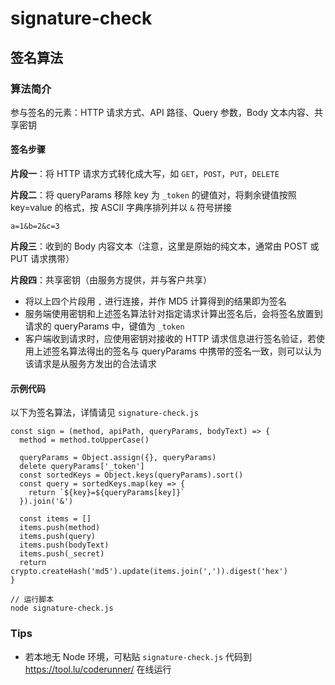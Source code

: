 # signature-check

## 签名算法
### 算法简介
参与签名的元素：HTTP 请求方式、API 路径、Query 参数，Body 文本内容、共享密钥

#### 签名步骤
**片段一**：将 HTTP 请求方式转化成大写，如 `GET`，`POST`，`PUT`，`DELETE`

**片段二**：将 queryParams 移除 key 为 `_token` 的键值对，将剩余键值按照 key=value 的格式，按 ASCII 字典序排列并以 `&` 符号拼接

```
a=1&b=2&c=3
```

**片段三**：收到的 Body 内容文本（注意，这里是原始的纯文本，通常由 POST 或 PUT 请求携带）

**片段四**：共享密钥（由服务方提供，并与客户共享）

* 将以上四个片段用 `,` 进行连接，并作 MD5 计算得到的结果即为签名
* 服务端使用密钥和上述签名算法针对指定请求计算出签名后，会将签名放置到请求的 queryParams 中，键值为 `_token`
* 客户端收到请求时，应使用密钥对接收的 HTTP 请求信息进行签名验证，若使用上述签名算法得出的签名与 queryParams 中携带的签名一致，则可以认为该请求是从服务方发出的合法请求

#### 示例代码
以下为签名算法，详情请见 `signature-check.js`

```
const sign = (method, apiPath, queryParams, bodyText) => {
  method = method.toUpperCase()

  queryParams = Object.assign({}, queryParams)
  delete queryParams['_token']
  const sortedKeys = Object.keys(queryParams).sort()
  const query = sortedKeys.map(key => {
    return `${key}=${queryParams[key]}`
  }).join('&')

  const items = []
  items.push(method)
  items.push(query)
  items.push(bodyText)
  items.push(_secret)
  return crypto.createHash('md5').update(items.join(',')).digest('hex')
}
```

```
// 运行脚本
node signature-check.js
```

### Tips
* 若本地无 Node 环境，可粘贴 `signature-check.js` 代码到 <https://tool.lu/coderunner/> 在线运行

